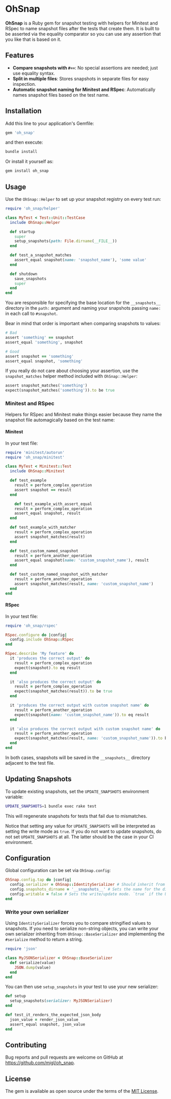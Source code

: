 # OhSnap

**OhSnap** is a Ruby gem for snapshot testing with helpers for Minitest and RSpec to name snapshot files after the tests that create them.
It is built to be asserted via the equality comparator so you can use any assertion that you like that is based on it.

## Features

- **Compare snapshots with `#==`**: No special assertions are needed; just use equality syntax.
- **Split in multiple files**: Stores snapshots in separate files for easy inspection.
- **Automatic snapshot naming for Minitest and RSpec**: Automatically names snapshot files based on the test name.

## Installation

Add this line to your application's Gemfile:

```ruby
gem 'oh_snap'
```

and then execute:

```bash
bundle install
```

Or install it yourself as:

```bash
gem install oh_snap
```

## Usage

Use the `OhSnap::Helper` to set up your snapshot registry on every test run:

```ruby
require 'oh_snap/helper'

class MyTest < Test::Unit::TestCase
  include OhSnap::Helper

  def startup
    super
    setup_snapshots(path: File.dirname(__FILE__))
  end

  def test_a_snapshot_matches
    assert_equal snapshot(name: 'snapshot_name'), 'some value'
  end

  def shutdown
    save_snapshots
    super
  end
end
```

You are responsible for specifying the base location for the `__snapshots__` directory in the `path:` argument and naming your snapshots passing `name:` in each call to `#snapshot`.

Bear in mind that order is important when comparing snapshots to values:

```ruby
# Bad
assert 'something' == snapshot
assert_equal 'something', snapshot

# Good
assert snapshot == 'something'
assert_equal snapshot, 'something'
```

If you really do not care about choosing your assertion, use the `snapshot_matches` helper method included with `OhSnap::Helper`:

```ruby
assert snapshot_matches('something')
expect(snapshot_matches('something')).to be true
```

### Minitest and RSpec

Helpers for RSpec and Minitest make things easier because they name the snapshot file automagically based on the test name:

#### Minitest

In your test file:

```ruby
require 'minitest/autorun'
require 'oh_snap/minitest'

class MyTest < Minitest::Test
  include OhSnap::Minitest

  def test_example
    result = perform_complex_operation
    assert snapshot == result
  end

    def test_example_with_assert_equal
    result = perform_complex_operation
    assert_equal snapshot, result
  end

  def test_example_with_matcher
    result = perform_complex_operation
    assert snapshot_matches(result)
  end

  def test_custom_named_snapshot
    result = perform_another_operation
    assert_equal snapshot(name: 'custom_snapshot_name'), result
  end

  def test_custom_named_snapshot_with_matcher
    result = perform_another_operation
    assert snapshot_matches(result, name: 'custom_snapshot_name')
  end
end
```

#### RSpec

In your test file:

```ruby
require 'oh_snap/rspec'

RSpec.configure do |config|
  config.include OhSnap::RSpec
end

RSpec.describe 'My feature' do
  it 'produces the correct output' do
    result = perform_complex_operation
    expect(snapshot).to eq result
  end

  it 'also produces the correct output' do
    result = perform_complex_operation
    expect(snapshot_matches(result)).to be true
  end

  it 'produces the correct output with custom snapshot name' do
    result = perform_another_operation
    expect(snapshot(name: 'custom_snapshot_name')).to eq result
  end

  it 'also produces the correct output with custom snapshot name' do
    result = perform_another_operation
    expect(snapshot_matches(result, name: 'custom_snapshot_name')).to be true
  end
end

```

In both cases, snapshots will be saved in the `__snapshots__` directory adjacent to the test file.

## Updating Snapshots

To update existing snapshots, set the `UPDATE_SNAPSHOTS` environment variable:

```bash
UPDATE_SNAPSHOTS=1 bundle exec rake test
```

This will regenerate snapshots for tests that fail due to mismatches.

Notice that setting any value for `UPDATE_SNAPSHOTS` will be interpreted as setting the write mode as `true`.
If you do not want to update snapshots, do not set `UPDATE_SNAPSHOTS` at all.
The latter should be the case in your CI environment.

## Configuration

Global configuration can be set via `OhSnap.config`:
```ruby
OhSnap.config.tap do |config|
  config.serializer = OhSnap::IdentitySerializer # Should inherit from OhSnap::BaseSerializer and implement #serialize.
  config.snapshots_dirname = '__snapshots__' # Sets the name for the directory used to store snapshots.
  config.writable = false # Sets the write/update mode. `true` if the UPDATE_SNAPSHOTS environment variable is set.
end
```

### Write your own serializer

Using `IdentitySerializer` forces you to compare stringified values to snapshots.
If you need to serialize non-string objects, you can write your own serializer inheriting from `OhSnap::BaseSerializer` and implementing the `#serialize` method to return a string.

```ruby
require 'json'

class MyJSONSerializer < OhSnap::BaseSerializer
  def serialize(value)
    JSON.dump(value)
  end
end
```

You can then use `setup_snapshots` in your test to use your new serializer:

```ruby
def setup
  setup_snapshots(serializer: MyJSONSerializer)
end

def test_it_renders_the_expected_json_body
  json_value = render_json_value
  assert_equal snapshot, json_value
end
```

## Contributing

Bug reports and pull requests are welcome on GitHub at https://github.com/migl/oh_snap.

## License

The gem is available as open source under the terms of the [MIT License](https://opensource.org/licenses/MIT).
